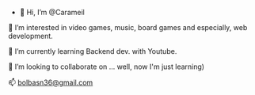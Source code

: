 - 👋 Hi, I’m @Carameil

👀 I’m interested in video games, music, board games and especially, web development.

🌱 I’m currently learning Backend dev. with Youtube.

💞️ I’m looking to collaborate on ... well, now I'm just learning)

📫 bolbasn36@gmail.com


<!---
Carameil/Carameil is a ✨ special ✨ repository because its `README.md` (this file) appears on your GitHub profile.
You can click the Preview link to take a look at your changes.
--->

